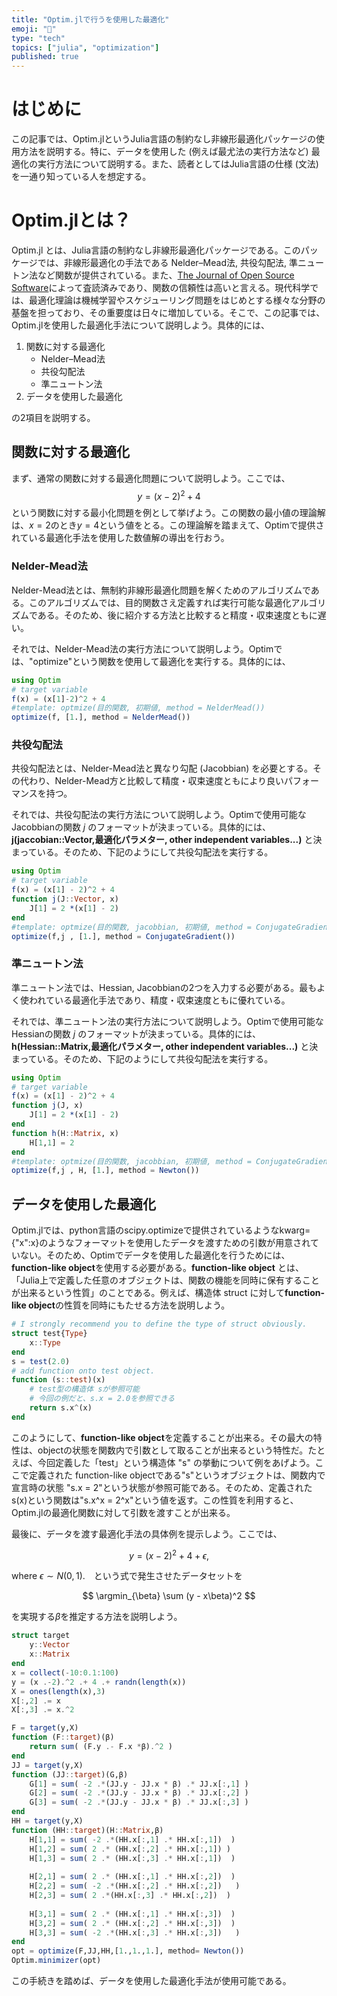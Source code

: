 ```yaml
---
title: "Optim.jlで行うを使用した最適化"
emoji: "📌"
type: "tech"
topics: ["julia", "optimization"]
published: true
---
```


# はじめに
この記事では、Optim.jlというJulia言語の制約なし非線形最適化パッケージの使用方法を説明する。特に、データを使用した (例えば最尤法の実行方法など) 最適化の実行方法について説明する。また、読者としてはJulia言語の仕様 (文法) を一通り知っている人を想定する。

# Optim.jlとは？
Optim.jl とは、Julia言語の制約なし非線形最適化パッケージである。このパッケージでは、非線形最適化の手法である Nelder–Mead法, 共役勾配法, 準ニュートン法など関数が提供されている。また、[The Journal of Open Source Software](https://joss.theoj.org/papers/10.21105/joss.00615)によって査読済みであり、関数の信頼性は高いと言える。現代科学では、最適化理論は機械学習やスケジューリング問題をはじめとする様々な分野の基盤を担っており、その重要度は日々に増加している。そこで、この記事では、Optim.jlを使用した最適化手法について説明しよう。具体的には、
1. 関数に対する最適化
	- Nelder–Mead法
	- 共役勾配法
	- 準ニュートン法 
2. データを使用した最適化

の2項目を説明する。

## 関数に対する最適化
まず、通常の関数に対する最適化問題について説明しよう。ここでは、
$$y = (x-2)^2 + 4$$
という関数に対する最小化問題を例として挙げよう。この関数の最小値の理論解は、$x = 2$のとき$y=4$という値をとる。この理論解を踏まえて、Optimで提供されている最適化手法を使用した数値解の導出を行おう。

### Nelder-Mead法
Nelder-Mead法とは、無制約非線形最適化問題を解くためのアルゴリズムである。このアルゴリズムでは、目的関数さえ定義すれば実行可能な最適化アルゴリズムである。そのため、後に紹介する方法と比較すると精度・収束速度ともに遅い。

それでは、Nelder-Mead法の実行方法について説明しよう。Optimでは、"optimize"という関数を使用して最適化を実行する。具体的には、
```julia
using Optim
# target variable
f(x) = (x[1]-2)^2 + 4
#template: optmize(目的関数, 初期値, method = NelderMead())
optimize(f, [1.], method = NelderMead())
```

### 共役勾配法
共役勾配法とは、Nelder-Mead法と異なり勾配 (Jacobbian) を必要とする。その代わり、Nelder-Mead方と比較して精度・収束速度ともにより良いパフォーマンスを持つ。

それでは、共役勾配法の実行方法について説明しよう。Optimで使用可能なJacobbianの関数 $j$ のフォーマットが決まっている。具体的には、**j(jaccobian::Vector,最適化パラメター, other independent variables...)** と決まっている。そのため、下記のようにして共役勾配法を実行する。
```julia
using Optim
# target variable
f(x) = (x[1] - 2)^2 + 4
function j(J::Vector, x) 
    J[1] = 2 *(x[1] - 2)
end
#template: optmize(目的関数, jacobbian, 初期値, method = ConjugateGradient())
optimize(f,j , [1.], method = ConjugateGradient())
```

### 準ニュートン法
準ニュートン法では、Hessian, Jacobbianの2つを入力する必要がある。最もよく使われている最適化手法であり、精度・収束速度ともに優れている。


それでは、準ニュートン法の実行方法について説明しよう。Optimで使用可能なHessianの関数 $j$ のフォーマットが決まっている。具体的には、**h(Hessian::Matrix,最適化パラメター, other independent variables...)** と決まっている。そのため、下記のようにして共役勾配法を実行する。
```julia
using Optim
# target variable
f(x) = (x[1] - 2)^2 + 4
function j(J, x) 
    J[1] = 2 *(x[1] - 2)
end
function h(H::Matrix, x) 
    H[1,1] = 2 
end
#template: optmize(目的関数, jacobbian, 初期値, method = ConjugateGradient())
optimize(f,j , H, [1.], method = Newton())
```

## データを使用した最適化
Optim.jlでは、python言語のscipy.optimizeで提供されているようなkwarg={"x":x}のようなフォーマットを使用したデータを渡すための引数が用意されていない。そのため、Optimでデータを使用した最適化を行うためには、**function-like object**を使用する必要がある。**function-like object** とは、「Julia上で定義した任意のオブジェクトは、関数の機能を同時に保有することが出来るという性質」のことである。例えば、構造体 struct に対して**function-like object**の性質を同時にもたせる方法を説明しよう。
```julia
# I strongly recommend you to define the type of struct obviously.
struct test{Type}
	x::Type
end
s = test(2.0)
# add function onto test object.
function (s::test)(x)
	# test型の構造体 sが参照可能
	# 今回の例だと、s.x = 2.0を参照できる
	return s.x^(x)
end
```
このようにして、**function-like object**を定義することが出来る。その最大の特性は、objectの状態を関数内で引数として取ることが出来るという特性だ。たとえば、今回定義した「test」という構造体 "s" の挙動について例をあげよう。ここで定義された function-like objectである"s"というオブジェクトは、関数内で宣言時の状態 "s.x = 2"という状態が参照可能である。そのため、定義されたs(x)という関数は"s.x^x = 2^x"という値を返す。この性質を利用すると、Optim.jlの最適化関数に対して引数を渡すことが出来る。


最後に、データを渡す最適化手法の具体例を提示しよう。ここでは、

$$
y = (x-2)^2 + 4 + \epsilon,
$$

where $\epsilon\sim N(0,1)$.　という式で発生させたデータセットを

$$
\argmin_{\beta} \sum (y - x\beta)^2
$$

を実現する$\beta$を推定する方法を説明しよう。
```julia
struct target
	y::Vector
	x::Matrix
end
x = collect(-10:0.1:100)
y = (x .-2).^2 .+ 4 .+ randn(length(x))
X = ones(length(x),3)
X[:,2] .= x
X[:,3] .= x.^2

F = target(y,X)
function (F::target)(β)
	return sum( (F.y .- F.x *β).^2 )
end
JJ = target(y,X)
function (JJ::target)(G,β)
	G[1] = sum( -2 .*(JJ.y - JJ.x * β) .* JJ.x[:,1] )
	G[2] = sum( -2 .*(JJ.y - JJ.x * β) .* JJ.x[:,2] )
	G[3] = sum( -2 .*(JJ.y - JJ.x * β) .* JJ.x[:,3] )
end
HH = target(y,X)
function (HH::target)(H::Matrix,β)
	H[1,1] = sum( -2 .*(HH.x[:,1] .* HH.x[:,1])  )
	H[1,2] = sum( 2 .* (HH.x[:,2] .* HH.x[:,1]) )
	H[1,3] = sum( 2 .* (HH.x[:,3] .* HH.x[:,1])  )
    
	H[2,1] = sum( 2 .* (HH.x[:,1] .* HH.x[:,2])  )
	H[2,2] = sum( -2 .*(HH.x[:,2] .* HH.x[:,2])   )
	H[2,3] = sum( 2 .*(HH.x[:,3] .* HH.x[:,2])  )
    
	H[3,1] = sum( 2 .* (HH.x[:,1] .* HH.x[:,3])  )
    H[3,2] = sum( 2 .* (HH.x[:,2] .* HH.x[:,3])  )
    H[3,3] = sum( -2 .*(HH.x[:,3] .* HH.x[:,3])   )
end
opt = optimize(F,JJ,HH,[1.,1.,1.], method= Newton())
Optim.minimizer(opt)
```
この手続きを踏めば、データを使用した最適化手法が使用可能である。
